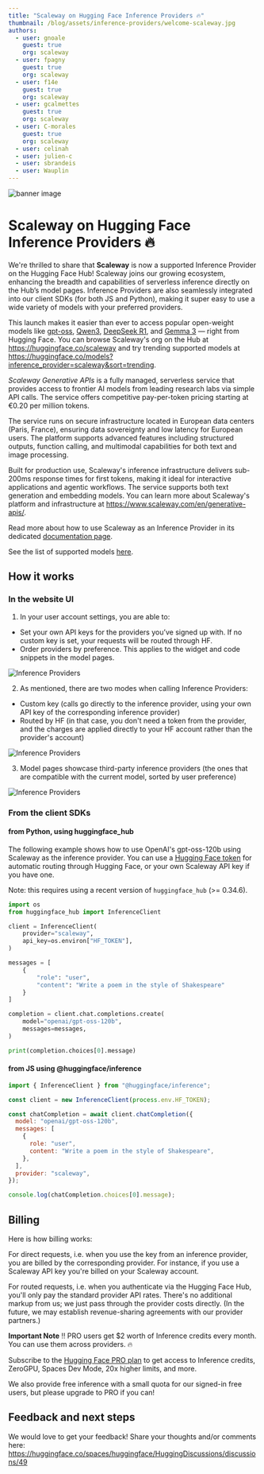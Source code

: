 ```yaml
---
title: "Scaleway on Hugging Face Inference Providers 🔥"
thumbnail: /blog/assets/inference-providers/welcome-scaleway.jpg
authors:
  - user: gnoale
    guest: true
    org: scaleway
  - user: fpagny
    guest: true
    org: scaleway
  - user: f14e
    guest: true
    org: scaleway
  - user: gcalmettes
    guest: true
    org: scaleway
  - user: C-morales
    guest: true
    org: scaleway
  - user: celinah
  - user: julien-c
  - user: sbrandeis
  - user: Wauplin
---
```


![banner image](https://huggingface.co/blog/assets/inference-providers/welcome-scaleway.jpg)

# Scaleway on Hugging Face Inference Providers 🔥

We're thrilled to share that **Scaleway** is now a supported Inference Provider on the Hugging Face Hub!
Scaleway joins our growing ecosystem, enhancing the breadth and capabilities of serverless inference directly on the Hub’s model pages. Inference Providers are also seamlessly integrated into our client SDKs (for both JS and Python), making it super easy to use a wide variety of models with your preferred providers.

This launch makes it easier than ever to access popular open-weight models like [gpt-oss](https://huggingface.co/openai/gpt-oss-120b?inference_provider=scaleway), [Qwen3](https://huggingface.co/Qwen/Qwen3-Coder-30B-A3B-Instruct?inference_provider=scaleway), [DeepSeek R1](https://huggingface.co/deepseek-ai/DeepSeek-R1-Distill-Llama-70B?inference_provider=scaleway), and [Gemma 3](https://huggingface.co/google/gemma-3-27b-it?inference_provider=scaleway) — right from Hugging Face. You can browse Scaleway's org on the Hub at https://huggingface.co/scaleway and try trending supported models at https://huggingface.co/models?inference_provider=scaleway&sort=trending.

_Scaleway Generative APIs_ is a fully managed, serverless service that provides access to frontier AI models from leading research labs via simple API calls. The service offers competitive pay-per-token pricing starting at €0.20 per million tokens.

The service runs on secure infrastructure located in European data centers (Paris, France), ensuring data sovereignty and low latency for European users. The platform supports advanced features including structured outputs, function calling, and multimodal capabilities for both text and image processing.

Built for production use, Scaleway's inference infrastructure delivers sub-200ms response times for first tokens, making it ideal for interactive applications and agentic workflows. The service supports both text generation and embedding models. You can learn more about Scaleway's platform and infrastructure at https://www.scaleway.com/en/generative-apis/.


Read more about how to use Scaleway as an Inference Provider in its dedicated [documentation page](https://huggingface.co/docs/inference-providers/providers/scaleway).

See the list of supported models [here](https://huggingface.co/models?inference_provider=scaleway&sort=trending).

## How it works

### In the website UI

1. In your user account settings, you are able to:

- Set your own API keys for the providers you’ve signed up with. If no custom key is set, your requests will be routed through HF.
- Order providers by preference. This applies to the widget and code snippets in the model pages.

<img src="https://huggingface.co/datasets/huggingface/documentation-images/resolve/main/inference-providers/user-settings-updated.png" alt="Inference Providers"/>

2. As mentioned, there are two modes when calling Inference Providers:

- Custom key (calls go directly to the inference provider, using your own API key of the corresponding inference provider)
- Routed by HF (in that case, you don't need a token from the provider, and the charges are applied directly to your HF account rather than the provider's account)

<img src="https://huggingface.co/datasets/huggingface/documentation-images/resolve/main/inference-providers/explainer.png" alt="Inference Providers"/>

3. Model pages showcase third-party inference providers (the ones that are compatible with the current model, sorted by user preference)

<img src="https://huggingface.co/datasets/huggingface/documentation-images/resolve/main/inference-providers/model-widget-updated.png" alt="Inference Providers"/>

### From the client SDKs

#### from Python, using huggingface_hub

The following example shows how to use OpenAI's gpt-oss-120b using Scaleway as the inference provider. You can use a [Hugging Face token](https://huggingface.co/settings/tokens) for automatic routing through Hugging Face, or your own Scaleway API key if you have one.

Note: this requires using a recent version of `huggingface_hub` (>= 0.34.6).

```python
import os
from huggingface_hub import InferenceClient

client = InferenceClient(
    provider="scaleway",
    api_key=os.environ["HF_TOKEN"],
)

messages = [
    {
        "role": "user",
        "content": "Write a poem in the style of Shakespeare"
    }
]

completion = client.chat.completions.create(
    model="openai/gpt-oss-120b",
    messages=messages,
)

print(completion.choices[0].message)
```

#### from JS using @huggingface/inference

```js
import { InferenceClient } from "@huggingface/inference";

const client = new InferenceClient(process.env.HF_TOKEN);

const chatCompletion = await client.chatCompletion({
  model: "openai/gpt-oss-120b",
  messages: [
    {
      role: "user",
      content: "Write a poem in the style of Shakespeare",
    },
  ],
  provider: "scaleway",
});

console.log(chatCompletion.choices[0].message);
```

## Billing

Here is how billing works:

For direct requests, i.e. when you use the key from an inference provider, you are billed by the corresponding provider. For instance, if you use a Scaleway API key you're billed on your Scaleway account.

For routed requests, i.e. when you authenticate via the Hugging Face Hub, you'll only pay the standard provider API rates. There's no additional markup from us; we just pass through the provider costs directly. (In the future, we may establish revenue-sharing agreements with our provider partners.)

**Important Note** ‼️ PRO users get $2 worth of Inference credits every month. You can use them across providers. 🔥

Subscribe to the [Hugging Face PRO plan](https://hf.co/subscribe/pro) to get access to Inference credits, ZeroGPU, Spaces Dev Mode, 20x higher limits, and more.

We also provide free inference with a small quota for our signed-in free users, but please upgrade to PRO if you can!


## Feedback and next steps

We would love to get your feedback! Share your thoughts and/or comments here: https://huggingface.co/spaces/huggingface/HuggingDiscussions/discussions/49
